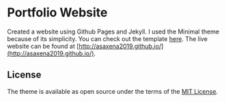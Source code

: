 # Portfolio Website

Created a website using Github Pages and Jekyll. I used the Minimal theme because of its simplicity. You can check out the template [here](https://github.com/asaxena2019/minimal-particle-template). The live website can be found at [http://asaxena2019.github.io/](http://asaxena2019.github.io/).

## License

The theme is available as open source under the terms of the [MIT License](https://opensource.org/licenses/MIT).
